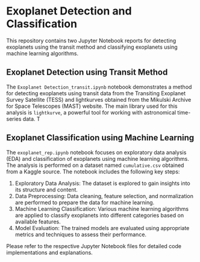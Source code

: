 # Exoplanet Detection and Classification

This repository contains two Jupyter Notebook reports for detecting exoplanets using the transit method and classifying exoplanets using machine learning algorithms.

## Exoplanet Detection using Transit Method

The `Exoplanet Detection_transit.ipynb` notebook demonstrates a method for detecting exoplanets using transit data from the Transiting Exoplanet Survey Satellite (TESS) and lightkurves obtained from the Mikulski Archive for Space Telescopes (MAST) website. The main library used for this analysis is `lightkurve`, a powerful tool for working with astronomical time-series data. T

## Exoplanet Classification using Machine Learning

The `exoplanet_rep.ipynb` notebook focuses on exploratory data analysis (EDA) and classification of exoplanets using machine learning algorithms. The analysis is performed on a dataset named `cumulative.csv` obtained from a Kaggle source. The notebook includes the following key steps:

1. Exploratory Data Analysis: The dataset is explored to gain insights into its structure and content.
2. Data Preprocessing: Data cleaning, feature selection, and normalization are performed to prepare the data for machine learning.
3. Machine Learning Classification: Various machine learning algorithms are applied to classify exoplanets into different categories based on available features.
4. Model Evaluation: The trained models are evaluated using appropriate metrics and techniques to assess their performance.

Please refer to the respective Jupyter Notebook files for detailed code implementations and explanations.
